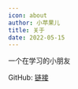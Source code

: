 ```yaml
---
icon: about
author: 小苹果儿
title: 关于
date: 2022-05-15
---
```




一个在学习的小朋友

   GitHub: [链接](https://www.github.com/00D2)
